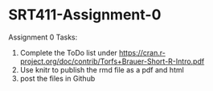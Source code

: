 # SRT411-Assignment-0

Assignment 0 Tasks:

1) Complete the ToDo list under https://cran.r-project.org/doc/contrib/Torfs+Brauer-Short-R-Intro.pdf
2) Use knitr to publish the rmd file as a pdf and html
3) post the files in Github
